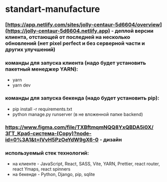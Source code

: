# standart-manufacture
### [https://app.netlify.com/sites/jolly-centaur-5d6604/overview](https://jolly-centaur-5d6604.netlify.app) - деплой версии клиента, отстающей от последней на несколько обновлений (нет pixel perfect и без серверной части и других улучшений)
### команды для запуска клиента (надо будет установить пакетный менеджер YARN):
* yarn
* yarn dev
### команды для запуска бекенда (надо будет установить pip):
* pip install -r requirements.txt
* python manage.py runserver (в не вложенной папке backend)
### https://www.figma.com/file/TXBftmqmNQQ8YxQBDA5i0X/ЗГТ_Краб-система-(Copy)?node-id=0%3A1&t=IVvH5PzOeYdW9gX6-0 - дизайн
### используемый стек технологий:
* на клиенте - JavaScript, React, SASS, Vite, YARN, Prettier, react router, react Ymaps, react spinners
* на бекенде - Python, Django, pip, sqlite
